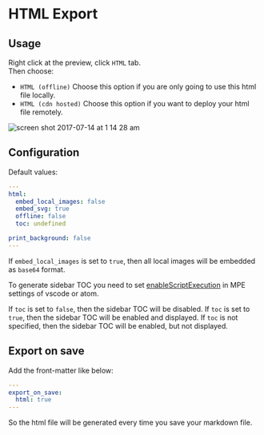 # HTML Export

## Usage

Right click at the preview, click `HTML` tab.  
Then choose:

- `HTML (offline)`
  Choose this option if you are only going to use this html file locally.
- `HTML (cdn hosted)`
  Choose this option if you want to deploy your html file remotely.

![screen shot 2017-07-14 at 1 14 28 am](https://user-images.githubusercontent.com/1908863/28200455-d5a12d60-6831-11e7-8572-91d3845ce8cf.png)

## Configuration

Default values:

```yaml
---
html:
  embed_local_images: false
  embed_svg: true
  offline: false
  toc: undefined

print_background: false
---

```

If `embed_local_images` is set to `true`, then all local images will be embedded as `base64` format.

To generate sidebar TOC you need to set [enableScriptExecution](https://shd101wyy.github.io/markdown-preview-enhanced/#/code-chunk?id=code-chunk) in MPE settings of vscode or atom.

If `toc` is set to `false`, then the sidebar TOC will be disabled. If `toc` is set to `true`, then the sidebar TOC will be enabled and displayed. If `toc` is not specified, then the sidebar TOC will be enabled, but not displayed. 

## Export on save

Add the front-matter like below:

```yaml
---
export_on_save:
  html: true
---

```

So the html file will be generated every time you save your markdown file.
